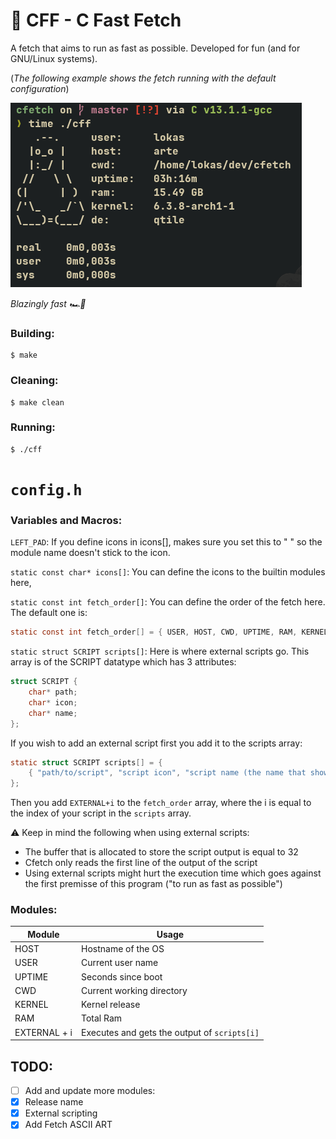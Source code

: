 # 🚀 CFF - C Fast Fetch
A fetch that aims to run as fast as possible. Developed for fun (and for GNU/Linux systems).

(_The following example shows the fetch running with the default configuration_)

![](https://raw.githubusercontent.com/egujito/cff/master/example-og.png)

_Blazingly fast  🏎️💨_

### Building:

```
$ make
```

### Cleaning:

```
$ make clean
```

### Running:

```
$ ./cff
```

# `config.h`

### Variables and Macros:

`LEFT_PAD`: If you define icons in icons[], makes sure you set this to " " so the module name doesn't stick to the icon.

`static const char* icons[]`: You can define the icons to the builtin modules here,

`static const int fetch_order[]`: You can define the order of the fetch here. The default one is:
```c
static const int fetch_order[] = { USER, HOST, CWD, UPTIME, RAM, KERNEL, DE };
```
`static struct SCRIPT scripts[]`: Here is where external scripts go. This array is of the SCRIPT datatype which has 3 attributes:
```c
struct SCRIPT {
	char* path;
	char* icon;
	char* name;
};
```
If you wish to add an external script first you add it to the scripts array:
```c
static struct SCRIPT scripts[] = {
	{ "path/to/script", "script icon", "script name (the name that shows on the fetch)" }
};
```
Then you add `EXTERNAL+i` to the `fetch_order` array, where the i is equal to the index of your script in the `scripts` array. 

⚠️ Keep in mind the following when using external scripts:
- The buffer that is allocated to store the script output is equal to 32
- Cfetch only reads the first line of the output of the script
- Using external scripts might hurt the execution time which goes against the first premisse of this program ("to run as fast as possible")

### Modules:

Module        | Usage
------------- | -------------
HOST  	      | Hostname of the OS
USER  	      | Current user name
UPTIME        | Seconds since boot
CWD           | Current working directory
KERNEL        | Kernel release
RAM           | Total Ram
EXTERNAL + i  | Executes and gets the output of `scripts[i]`

## TODO:

- [ ]  Add and update more modules:
- [x]  Release name
- [x]  External scripting
- [x]  Add Fetch ASCII ART
